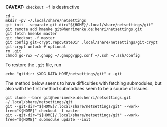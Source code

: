 **CAVEAT:** `checkout -f` is destructive
```console
cd ~
mkdir -pv ~/.local/share/netsettings
git init --separate-git-dir="${HOME}/.local/share/netsettings/git"
git remote add hmenke git@henrimenke.de:henri/netsettings.git
git fetch hmenke master
git checkout -f master
git config git-crypt.repoStateDir .local/share/netsettings/git-crypt
git-crypt unlock # optional
rm .git
chmod go-rwx ~/.gnupg ~/.gnupg/gpg.conf ~/.ssh ~/.ssh/config
```
To restore the `.git` file, run
```console
echo "gitdir: $XDG_DATA_HOME/netsettings/git" > .git
```

The method below seems to have difficulties with fetching submodules, but also with the first method submodules seem to be a source of issues.
```console
git clone --bare git@henrimenke.de:henri/netsettings.git ~/.local/share/netsettings/git
git --git-dir="${HOME}/.local/share/netsettings/git" --work-tree="${HOME}" checkout -f master
git --git-dir="${HOME}/.local/share/netsettings/git" --work-tree="${HOME}" submodule update --init
```
